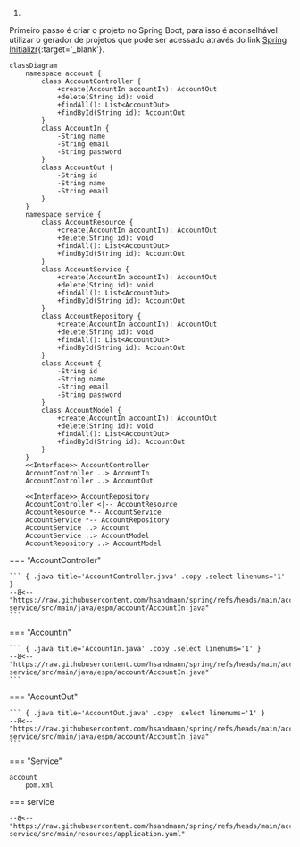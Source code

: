 1.

Primeiro passo é criar o projeto no Spring Boot, para isso é aconselhável utilizar o gerador de projetos que pode ser acessado através do link [Spring Initializr](https://start.spring.io/){:target='_blank'}.



``` mermaid
classDiagram
    namespace account {
        class AccountController {
            +create(AccountIn accountIn): AccountOut
            +delete(String id): void
            +findAll(): List<AccountOut>
            +findById(String id): AccountOut
        }
        class AccountIn {
            -String name
            -String email
            -String password
        }
        class AccountOut {
            -String id
            -String name
            -String email
        }
    }
    namespace service {
        class AccountResource {
            +create(AccountIn accountIn): AccountOut
            +delete(String id): void
            +findAll(): List<AccountOut>
            +findById(String id): AccountOut
        }
        class AccountService {
            +create(AccountIn accountIn): AccountOut
            +delete(String id): void
            +findAll(): List<AccountOut>
            +findById(String id): AccountOut
        }
        class AccountRepository {
            +create(AccountIn accountIn): AccountOut
            +delete(String id): void
            +findAll(): List<AccountOut>
            +findById(String id): AccountOut
        }
        class Account {
            -String id
            -String name
            -String email
            -String password
        }
        class AccountModel {
            +create(AccountIn accountIn): AccountOut
            +delete(String id): void
            +findAll(): List<AccountOut>
            +findById(String id): AccountOut
        }
    }
    <<Interface>> AccountController
    AccountController ..> AccountIn
    AccountController ..> AccountOut

    <<Interface>> AccountRepository
    AccountController <|-- AccountResource
    AccountResource *-- AccountService
    AccountService *-- AccountRepository
    AccountService ..> Account
    AccountService ..> AccountModel
    AccountRepository ..> AccountModel
```

=== "AccountController"

    ``` { .java title='AccountController.java' .copy .select linenums='1' }
    --8<-- "https://raw.githubusercontent.com/hsandmann/spring/refs/heads/main/account-service/src/main/java/espm/account/AccountIn.java"
    ```

=== "AccountIn"

    ``` { .java title='AccountIn.java' .copy .select linenums='1' }
    --8<-- "https://raw.githubusercontent.com/hsandmann/spring/refs/heads/main/account-service/src/main/java/espm/account/AccountIn.java"
    ```

=== "AccountOut"

    ``` { .java title='AccountOut.java' .copy .select linenums='1' }
    --8<-- "https://raw.githubusercontent.com/hsandmann/spring/refs/heads/main/account-service/src/main/java/espm/account/AccountIn.java"
    ```



=== "Service"


``` tree
account
    pom.xml
```


=== service

``` { .yaml title='application.yaml' .copy .select linenums="1" }
--8<-- "https://raw.githubusercontent.com/hsandmann/spring/refs/heads/main/account-service/src/main/resources/application.yaml"
```
